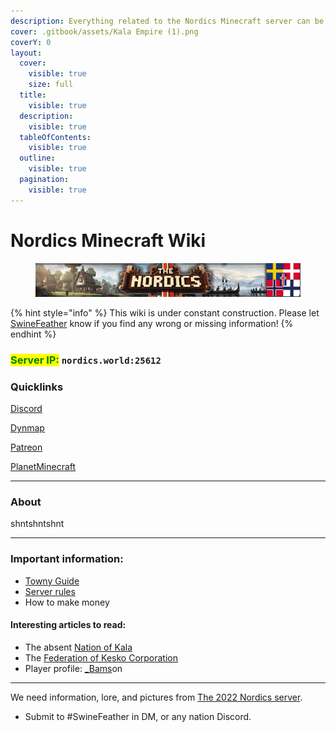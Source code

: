 ```yaml
---
description: Everything related to the Nordics Minecraft server can be found here!
cover: .gitbook/assets/Kala Empire (1).png
coverY: 0
layout:
  cover:
    visible: true
    size: full
  title:
    visible: true
  description:
    visible: true
  tableOfContents:
    visible: true
  outline:
    visible: true
  pagination:
    visible: true
---
```


# Nordics Minecraft Wiki

<figure><img src=".gitbook/assets/NU BannerFlags (1).png" alt=""><figcaption></figcaption></figure>

{% hint style="info" %}
This wiki is under constant construction. Please let [SwineFeather](rules-and-penalties/server-developer-roles/personnel-list/swinefeather.md) know if you find any wrong or missing information!
{% endhint %}

### &#x20;<mark style="color:green;">Server  IP:</mark> `nordics.world:25612`



### Quicklinks

[Discord](https://discord.gg/nordics)

[Dynmap](http://www.nordics.world:8123)

[Patreon](https://www.patreon.com/nordics)

[PlanetMinecraft](https://www.planetminecraft.com/server/nordics-minecraft-server/)

***

### About

shntshntshnt

***

### Important information:

* [Towny Guide](the-world/town-administration/towny-guide.md)
* [Server rules](new-players/server-rules.md)
* How to make money

#### Interesting articles to read:

* The absent [Nation of Kala](towny/nations/absent-nations/kala.md)
* The [Federation of Kesko Corporation](towny/nations/present-nations/kesko-corporation/)
* Player profile: [\_Bams](towny/towns/finland-region/garvia/garvian-residents/bamson.md)on

***

We need information, lore, and pictures from [The 2022 Nordics server](additional-guides-and-commands/others/the-2022-nordics-server/).

* Submit to #SwineFeather in DM, or any nation Discord.





